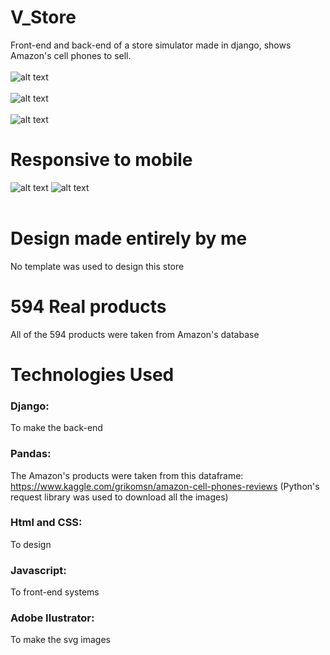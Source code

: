 # V_Store
Front-end and back-end of a store simulator made in django, shows Amazon's cell phones to sell.
<br>
<br>
![alt text](https://imgur.com/6y4x1zD.png)
<br>
<br>
![alt text](https://imgur.com/AQWNcQu.png)
<br>
<br>
![alt text](https://imgur.com/2SROhdb.png)
# Responsive to mobile
![alt text](https://imgur.com/r7VkgGH.png)
![alt text](https://i.imgur.com/ZhyurOP.png)
<br>
<br>
# Design made entirely by me
No template was used to design this store

# 594 Real products
All of the 594 products were taken from Amazon's database

# Technologies Used
### Django:
To make the back-end
### Pandas:
The Amazon's products were taken from this dataframe:
https://www.kaggle.com/grikomsn/amazon-cell-phones-reviews   (Python's request library was used to download all the images)
### Html and CSS:
To design
### Javascript:
To front-end systems
### Adobe Ilustrator:
To make the svg images
